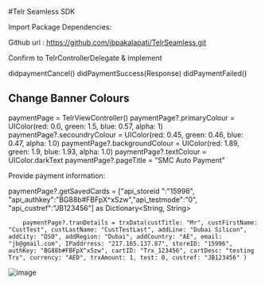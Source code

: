#Telr Seamless SDK

Import Package Dependencies:

Github url : https://github.com/jbpakalapati/TelrSeamless.git 

 

Confirm to TelrControllerDelegate & implement 

didpaymentCancel()
didPaymentSuccess(Response)
didPaymentFailed()


## Change Banner Colours

paymentPage = TelrViewController()
        paymentPage?.primaryColour = UIColor(red: 0.0, green: 1.5, blue: 0.57, alpha: 1)
        paymentPage?.secoundryColour = UIColor(red: 0.45, green: 0.46, blue: 0.47, alpha: 1.0)
        paymentPage?.backgroundColour = UIColor(red: 1.89, green: 1.9, blue: 1.93, alpha: 1.0)
        paymentPage?.textColour = UIColor.darkText
        paymentPage?.pageTitle = "SMC Auto Payment"



Provide payment information:

paymentPage?.getSavedCards = ["api_storeid ":"15996", "api_authkey":"BG88b#FBFpX^xSzw","api_testmode":"0", "api_custref":"JB123456"] as Dictionary<String, String>
        
        
        paymentPage?.tranDetails = trxData(custTitle: "Mr", custFirstName: "CustTest", custLastName: "CustTestLast", addLine: "Dubai Silicon", addCity: "DSO", addRegion: "Dubai", addCountry: "AE", email: "jb@gmail.com", IPaddrress: "217.165.137.87", storeID: "15996", authKey: "BG88b#FBFpX^xSzw", cartID: "Trx_123456", cartDesc: "testing Trx", currency: "AED", trxAmount: 1, test: 0, custref: "JB123456" )
        
        
![image](https://user-images.githubusercontent.com/116155833/214555991-b528f9a1-51c9-4cb0-bf02-7a7386ec6803.png)


